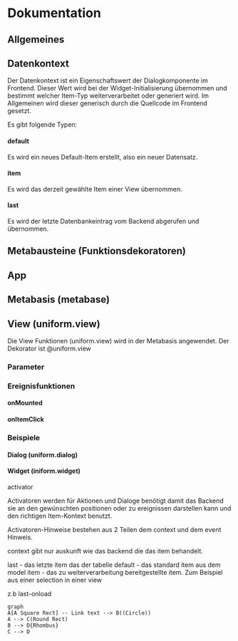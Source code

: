 # Dokumentation
## **Allgemeines**
## Datenkontext
Der Datenkontext ist ein Eigenschaftswert der Dialogkomponente im Frontend. Dieser Wert wird bei der Widget-Initialisierung übernommen und bestimmt welcher Item-Typ weiterverarbeitet oder generiert wird. Im Allgemeinen wird dieser generisch durch die Quellcode im Frontend gesetzt.

Es gibt folgende Typen:

#### **default**
Es wird ein neues Default-Item erstellt, also ein neuer Datensatz.
#### **item**
Es wird das derzeit gewählte Item einer View übernommen.
#### **last**
Es wird der letzte Datenbankeintrag vom Backend abgerufen und übernommen.

## **Metabausteine (Funktionsdekoratoren)**
## App
## Metabasis (metabase)
## View (uniform.view)
Die View Funktionen (uniform.view) wird in der Metabasis angewendet.
Der Dekorator ist @uniform.view
### Parameter
<!-- TODO Beispielcode -->
### Ereignisfunktionen
#### **onMounted**
#### **onItemClick**
### Beispiele
#### Dialog (uniform.dialog)
#### Widget (iniform.widget)

activator

Activatoren werden für Aktionen und Dialoge benötigt damit das Backend sie an den  gewünschten positionen oder zu ereignissen darstellen kann und den richtigen Item-Kontext benutzt. 

Activatoren-Hinweise bestehen aus 2 Teilen dem context und dem event Hinweis.

context gibt nur auskunft wie das backend die das item behandelt.

last - das letzte item das der tabelle
default - das standard item aus dem model
item - das zu weiterverarbeitung bereitgestellte item. Zum Beispiel aus einer selection in einer view

z.b last-onload 

```mermaid
graph
A[A Square Rect] -- Link text --> B((Circle))
A --> C(Round Rect)
B --> D{Rhombus}
C --> D